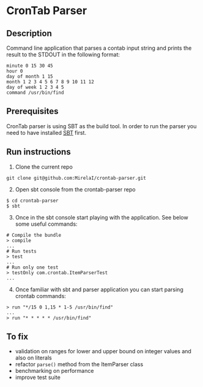 # CronTab Parser

## Description
Command line application that parses a contab input string and prints the 
result to the STDOUT in the following format:

```
minute 0 15 30 45
hour 0
day of month 1 15
month 1 2 3 4 5 6 7 8 9 10 11 12
day of week 1 2 3 4 5
command /usr/bin/find
```

## Prerequisites
CronTab parser is using SBT as the build tool. In order to run the parser you
need to have installed [SBT](http://www.scala-sbt.org/) first. 

## Run instructions

1. Clone the current repo
```
git clone git@github.com:MirelaI/crontab-parser.git
```
2. Open sbt console from the crontab-parser repo
```
$ cd crontab-parser
$ sbt
```
3. Once in the sbt console start playing with the application. 
See below some useful commands:
```
# Compile the bundle
> compile
...
# Run tests
> test
...
# Run only one test
> testOnly com.crontab.ItemParserTest
...
```
4. Once familiar with sbt and parser application you can start parsing crontab
commands:
```
> run "*/15 0 1,15 * 1-5 /usr/bin/find"
...
> run "* * * * * /usr/bin/find"
```

## To fix

- validation on ranges for lower and upper bound on integer values and also on 
literals
- refactor ```parse()``` method from the ItemParser class
- benchmarking on performance
- improve test suite

